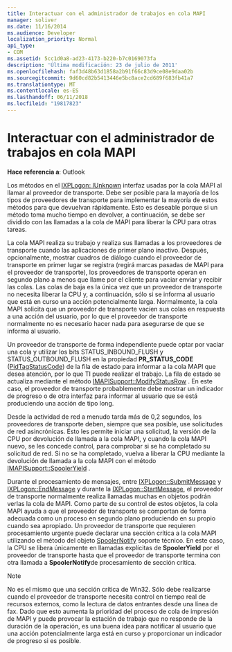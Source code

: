 ```yaml
---
title: Interactuar con el administrador de trabajos en cola MAPI
manager: soliver
ms.date: 11/16/2014
ms.audience: Developer
localization_priority: Normal
api_type:
- COM
ms.assetid: 5cc1d0a8-ad23-4173-b220-b7c0169073fa
description: 'Última modificación: 23 de julio de 2011'
ms.openlocfilehash: faf3d48b63d1858a2b91f66c83d9ce08e9daa02b
ms.sourcegitcommit: 9d60cd82b5413446e5bc8ace2cd689f683fb41a7
ms.translationtype: MT
ms.contentlocale: es-ES
ms.lasthandoff: 06/11/2018
ms.locfileid: "19817823"
---
```

# <a name="interacting-with-the-mapi-spooler"></a>Interactuar con el administrador de trabajos en cola MAPI

  
  
**Hace referencia a**: Outlook 
  
Los métodos en el [IXPLogon: IUnknown](ixplogoniunknown.md) interfaz usadas por la cola MAPI al llamar al proveedor de transporte. Debe ser posible para la mayoría de los tipos de proveedores de transporte para implementar la mayoría de estos métodos para que devuelvan rápidamente. Esto es deseable porque si un método toma mucho tiempo en devolver, a continuación, se debe ser dividido con las llamadas a la cola de MAPI para liberar la CPU para otras tareas. 
  
La cola MAPI realiza su trabajo y realiza sus llamadas a los proveedores de transporte cuando las aplicaciones de primer plano inactivo. Después, opcionalmente, mostrar cuadros de diálogo cuando el proveedor de transporte en primer lugar se registra (regirá marcas pasadas de MAPI para el proveedor de transporte), los proveedores de transporte operan en segundo plano a menos que llame por el cliente para vaciar enviar y recibir las colas. Las colas de baja es la única vez que un proveedor de transporte no necesita liberar la CPU y, a continuación, sólo si se informa al usuario que está en curso una acción potencialmente larga. Normalmente, la cola MAPI solicita que un proveedor de transporte vacíen sus colas en respuesta a una acción del usuario, por lo que el proveedor de transporte normalmente no es necesario hacer nada para asegurarse de que se informa al usuario.
  
Un proveedor de transporte de forma independiente puede optar por vaciar una cola y utilizar los bits STATUS_INBOUND_FLUSH y STATUS_OUTBOUND_FLUSH en la propiedad **PR_STATUS_CODE** ([PidTagStatusCode](pidtagstatuscode-canonical-property.md)) de la fila de estado para informar a la cola MAPI que desea atención, por lo que TI puede realizar el trabajo. La fila de estado se actualiza mediante el método [IMAPISupport::ModifyStatusRow](imapisupport-modifystatusrow.md) . En este caso, el proveedor de transporte probablemente debe mostrar un indicador de progreso o de otra interfaz para informar al usuario que se está produciendo una acción de tipo long. 
  
Desde la actividad de red a menudo tarda más de 0,2 segundos, los proveedores de transporte deben, siempre que sea posible, use solicitudes de red asincrónicas. Esto les permite iniciar una solicitud, la versión de la CPU por devolución de llamada a la cola MAPI, y cuando la cola MAPI nuevo, se les concede control, para comprobar si se ha completado su solicitud de red. Si no se ha completado, vuelva a liberar la CPU mediante la devolución de llamada a la cola MAPI con el método [IMAPISupport::SpoolerYield](imapisupport-spooleryield.md) . 
  
Durante el procesamiento de mensajes, entre [IXPLogon::SubmitMessage](ixplogon-submitmessage.md) y [IXPLogon::EndMessage](ixplogon-endmessage.md) y durante la [IXPLogon::StartMessage](ixplogon-startmessage.md), el proveedor de transporte normalmente realiza llamadas muchas en objetos podrán verlas la cola de MAPI. Como parte de su control de estos objetos, la cola MAPI ayuda a que el proveedor de transporte se comportan de forma adecuada como un proceso en segundo plano produciendo en su propio cuando sea apropiado. Un proveedor de transporte que requieren procesamiento urgente puede declarar una sección crítica a la cola MAPI utilizando el método del objeto [SpoolerNotify](imapisupport-spoolernotify.md) soporte técnico. En este caso, la CPU se libera únicamente en llamadas explícitas de **SpoolerYield** por el proveedor de transporte hasta que el proveedor de transporte termina con otra llamada a **SpoolerNotify**de procesamiento de sección crítica.
  
> [!NOTE]
> No es el mismo que una sección crítica de Win32. Sólo debe realizarse cuando el proveedor de transporte necesita control en tiempo real de recursos externos, como la lectura de datos entrantes desde una línea de fax. Dado que esto aumenta la prioridad del proceso de cola de impresión de MAPI y puede provocar la estación de trabajo que no responde de la duración de la operación, es una buena idea para notificar al usuario que una acción potencialmente larga está en curso y proporcionar un indicador de progreso si es posible. 
  

